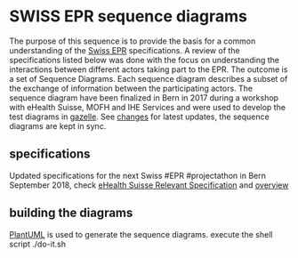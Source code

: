 # SWISS EPR sequence diagrams
The purpose of this sequence is to provide the basis for a common understanding of the [Swiss EPR](https://www.e-health-suisse.ch/en/electronic-patient-record.html) specifications.
A review of the specifications listed below was done with the focus on understanding the interactions between different actors taking part to the EPR. 
The outcome is a set of Sequence Diagrams. Each sequence diagram describes a subset of the exchange of information between the participating actors. 
The sequence diagram have been finalized in Bern in 2017 during a workshop with eHealth Suisse, MOFH and IHE Services and were used to develop
the test diagrams in [gazelle](https://ehealthsuisse.ihe-europe.net/gazelle/home.seam). See [changes](changes.md) for latest updates, the sequence diagrams are kept in sync.

## specifications
Updated specifications for the next Swiss #EPR #projectathon in Bern September 2018, check [eHealth Suisse Relevant Specification]( https://www.e-health-suisse.ch/gemeinschaften-umsetzung/umsetzung/programmierhilfen/relevante-spezifikationen.html) and [overview](https://www.e-health-suisse.ch/fileadmin/user_upload/Dokumente/2018/E/180220_Grafik_Swiss_Electronic_Patient_Record_v1.4_e.pdf) 

## building the diagrams
[PlantUML](http://plantuml.com/) is used to generate the sequence diagrams. execute the shell script ./do-it.sh



